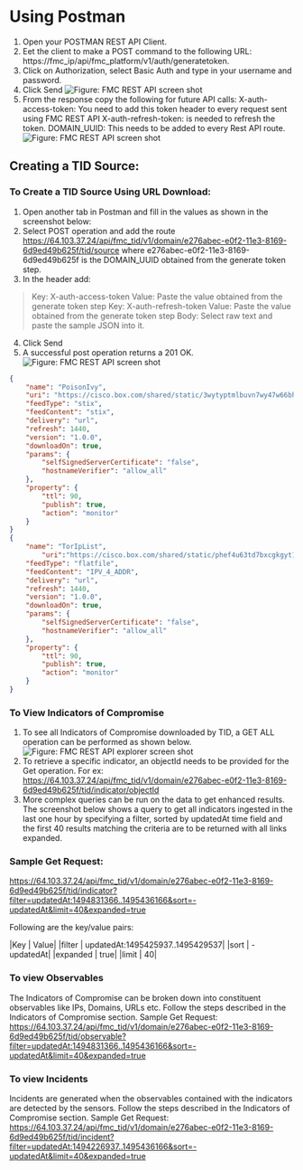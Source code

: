 # Using Postman

1. Open your POSTMAN REST API Client.
2. Eet the client to make a POST command to the following URL: https://fmc_ip/api/fmc_platform/v1/auth/generatetoken.
3. Click on Authorization, select Basic Auth and type in your username and password.
4. Click Send
![Figure: FMC REST API screen shot ](/posts/files/firepower-restapi-111/assets/images/Picture4.png)
5. From the response copy the following for future API calls: X-auth-access-token: You need to add this token header to every request sent using FMC REST API  X-auth-refresh-token: is needed to refresh the token. DOMAIN_UUID: This needs to be added to every Rest API route.
![Figure: FMC REST API  screen shot ](/posts/files/firepower-restapi-111/assets/images/Picture5.png)
## Creating a TID Source:

### To Create a TID Source Using URL Download:

1. Open another tab in Postman and fill in the values as shown in the screenshot below:
2. Select POST operation and add the route
https://64.103.37.24/api/fmc_tid/v1/domain/e276abec-e0f2-11e3-8169-6d9ed49b625f/tid/source
where e276abec-e0f2-11e3-8169-6d9ed49b625f is the DOMAIN_UUID obtained from the generate token step.
3. In the header add:
> Key:  X-auth-access-token  Value: Paste the value obtained from the generate token step
 Key:  X-auth-refresh-token Value: Paste the value obtained from the generate token step
 Body: Select raw text and paste the sample JSON into it.

4.  Click Send
5.  A successful post operation returns a 201 OK.
![Figure: FMC REST API screen shot ](/posts/files/firepower-restapi-111/assets/images/Picture6.png)

```JSON
{
	"name": "PoisonIvy",
	"uri": "https://cisco.box.com/shared/static/3wytyptmlbuvn7wy47w66bhvdjkkptw8.xml",
	"feedType": "stix",
	"feedContent": "stix",
	"delivery": "url",
	"refresh": 1440,
	"version": "1.0.0",
	"downloadOn": true,
	"params": {
		"selfSignedServerCertificate": "false",
		"hostnameVerifier": "allow_all"
	},
	"property": {
		"ttl": 90,
		"publish": true,
		"action": "monitor"
	}
}
{
	"name": "TorIpList",
		"uri":"https://cisco.box.com/shared/static/phef4u63td7bxcgkgyt1vk5vrm461jcf.txt",
	"feedType": "flatfile",
	"feedContent": "IPV_4_ADDR",
	"delivery": "url",
	"refresh": 1440,
	"version": "1.0.0",
	"downloadOn": true,
	"params": {
		"selfSignedServerCertificate": "false",
		"hostnameVerifier": "allow_all"
	},
	"property": {
		"ttl": 90,
		"publish": true,
		"action": "monitor"
	}
}

```
### To View Indicators of Compromise

1. To see all Indicators of Compromise downloaded by TID, a GET ALL operation can be performed as shown below.
![Figure: FMC REST API explorer screen shot ](/posts/files/firepower-restapi-111/assets/images/Picture7.png)
2.  To retrieve a specific indicator, an objectId needs to be provided for the Get operation.
For ex: https://64.103.37.24/api/fmc_tid/v1/domain/e276abec-e0f2-11e3-8169-6d9ed49b625f/tid/indicator/objectId
3. More complex queries can be run on the data to get enhanced results.
The screenshot below shows a query to get all indicators ingested in the last one hour by specifying a filter, sorted by updatedAt time field and the first 40 results matching the criteria are to be returned with all links expanded.

### Sample Get Request:
https://64.103.37.24/api/fmc_tid/v1/domain/e276abec-e0f2-11e3-8169-6d9ed49b625f/tid/indicator?filter=updatedAt:1494831366..1495436166&sort=-updatedAt&limit=40&expanded=true

Following are the key/value pairs:

|Key | Value|
|filter | updatedAt:1495425937..1495429537|
|sort | -updatedAt|
|expanded | true|
|limit | 40|

### To view Observables

The Indicators of Compromise can be broken down into constituent observables like IPs, Domains, URLs etc. Follow the steps described in the Indicators of Compromise section.
Sample Get Request:
https://64.103.37.24/api/fmc_tid/v1/domain/e276abec-e0f2-11e3-8169-6d9ed49b625f/tid/observable?filter=updatedAt:1494831366..1495436166&sort=-updatedAt&limit=40&expanded=true

### To view Incidents

Incidents are generated when the observables contained with the indicators are detected by the sensors. Follow the steps described in the Indicators of Compromise section.
Sample Get Request:
https://64.103.37.24/api/fmc_tid/v1/domain/e276abec-e0f2-11e3-8169-6d9ed49b625f/tid/incident?filter=updatedAt:1494226937..1495436166&sort=-updatedAt&limit=40&expanded=true
